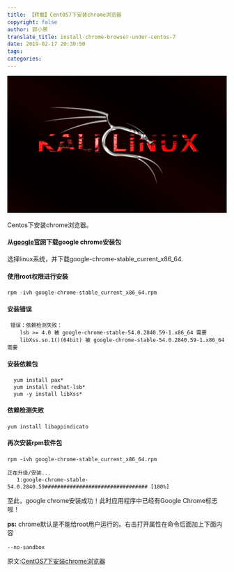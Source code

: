 ```yaml
---
title: 【转载】CentOS7下安装chrome浏览器
copyright: false
author: 郭小黑
translate_title: install-chrome-browser-under-centos-7
date: 2019-02-17 20:30:50
tags:
categories:
---
```


![](/images/kali-linux.png)

Centos下安装chrome浏览器。

<!--more-->

#### 从[google官网](http://www.google.cn/chrome/browser/desktop/index.html)下载google chrome安装包

 选择linux系统，并下载google-chrome-stable_current_x86_64.
 
 #### 使用root权限进行安装
 
 `rpm -ivh google-chrome-stable_current_x86_64.rpm`
 
 #### 安装错误
 
 ```
  错误：依赖检测失败：
    lsb >= 4.0 被 google-chrome-stable-54.0.2840.59-1.x86_64 需要
    libXss.so.1()(64bit) 被 google-chrome-stable-54.0.2840.59-1.x86_64 需要
```

#### 安装依赖包

```
  yum install pax*
  yum install redhat-lsb*
  yum -y install libXss*
 ```
 
 #### 依赖检测失败
 
 `yum install libappindicato`
 
 #### 再次安装rpm软件包
 `rpm -ivh google-chrome-stable_current_x86_64.rpm`
 
```    准备中...                          ################################# [100%]
正在升级/安装...
   1:google-chrome-stable-54.0.2840.59################################# [100%]
```

至此，google chrome安装成功！此时应用程序中已经有Google Chrome标志啦！

**ps:** chrome默认是不能给root用户运行的。右击打开属性在命令后面加上下面内容 

`--no-sandbox`

原文:[CentOS7下安装chrome浏览器](https://blog.csdn.net/gejian1208/article/details/80605391)

